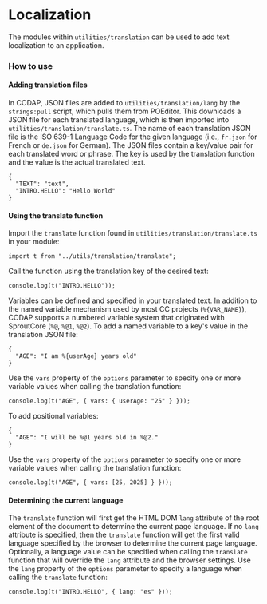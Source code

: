 # Localization

The modules within `utilities/translation` can be used to add text localization to an application.

### How to use

#### Adding translation files

In CODAP, JSON files are added to `utilities/translation/lang` by the `strings:pull` script, which pulls them from POEditor. This downloads a JSON file for each translated language, which is then imported into `utilities/translation/translate.ts`. The name of each translation JSON file is the ISO 639-1 Language Code for the given language (i.e., `fr.json` for French or `de.json` for German). The JSON files contain a key/value pair for each translated word or phrase. The key is used by the translation function and the value is the actual translated text.
```
{
  "TEXT": "text",
  "INTRO.HELLO": "Hello World"
}
```

#### Using the translate function

Import the `translate` function found in `utilities/translation/translate.ts` in your module:
```
import t from "../utils/translation/translate";
```

Call the function using the translation key of the desired text:
```
console.log(t("INTRO.HELLO"));
```

Variables can be defined and specified in your translated text. In addition to the named variable mechanism used by most CC projects (`%{VAR_NAME}`), CODAP supports a numbered variable system that originated with SproutCore (`%@`, `%@1`, `%@2`). To add a named variable to a key's value in the translation JSON file:
```
{
  "AGE": "I am %{userAge} years old"
}
```
Use the `vars` property of the `options` parameter to specify one or more variable values when calling the translation function:
```
console.log(t("AGE", { vars: { userAge: "25" } }));
```
To add positional variables:
```
{
  "AGE": "I will be %@1 years old in %@2."
}
```
Use the `vars` property of the `options` parameter to specify one or more variable values when calling the translation function:
```
console.log(t("AGE", { vars: [25, 2025] } }));
```

#### Determining the current language
The `translate` function will first get the HTML DOM `lang` attribute of the root element of the document to determine the current page language.  If no `lang` attribute is specified, then the `translate` function will get the first valid language specified by the browser to determine the current page language.  Optionally, a language value can be specified when calling the `translate` function that will override the `lang` attribute and the browser settings.  Use the `lang` property of the `options` parameter to specify a language when calling the `translate` function:
```
console.log(t("INTRO.HELLO", { lang: "es" }));
```
